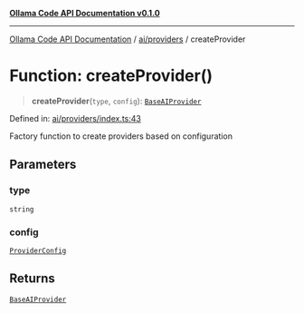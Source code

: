 [**Ollama Code API Documentation v0.1.0**](../../../README.md)

***

[Ollama Code API Documentation](../../../modules.md) / [ai/providers](../README.md) / createProvider

# Function: createProvider()

> **createProvider**(`type`, `config`): [`BaseAIProvider`](../classes/BaseAIProvider.md)

Defined in: [ai/providers/index.ts:43](https://github.com/erichchampion/ollama-code/blob/3fe0ce113b10803e1393cbc2fdc48d5134e8d686/ollama-code/src/ai/providers/index.ts#L43)

Factory function to create providers based on configuration

## Parameters

### type

`string`

### config

[`ProviderConfig`](../interfaces/ProviderConfig.md)

## Returns

[`BaseAIProvider`](../classes/BaseAIProvider.md)
